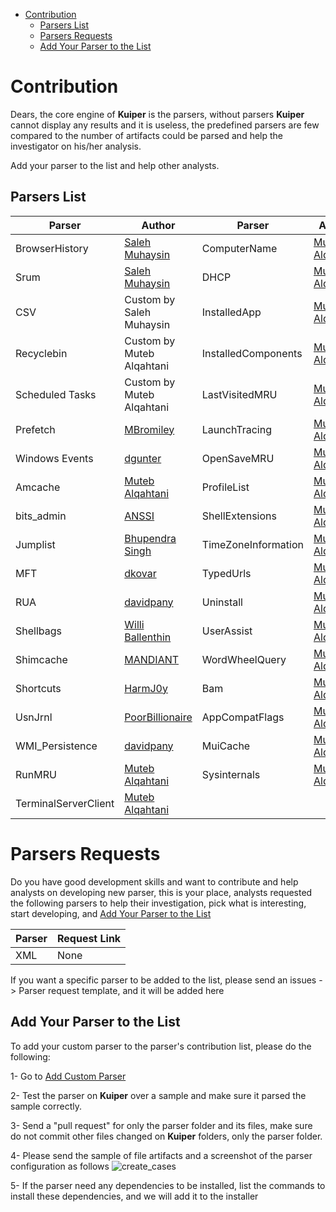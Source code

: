 
- [Contribution](#Contribution)
  - [Parsers List](#Parsers-List)
  - [Parsers Requests](#Parsers-Requests)
  - [Add Your Parser to the List](#Add-Your-Parser-to-the-List)


# Contribution

Dears, the core engine of **Kuiper** is the parsers, without parsers **Kuiper** cannot display any results and it is useless, the predefined parsers are few compared to the number of artifacts could be parsed and help the investigator on his/her analysis.

Add your parser to the list and help other analysts.



## Parsers List

Parser 		         | Author																	| Parser		| Author
-----------------   | ------------------------------------------------------------------------- | ------------ | ---
BrowserHistory      | [Saleh Muhaysin](https://github.com/salehmuhaysin/BrowserHistory_ELK)		| ComputerName        | [Muteb Alqahtani](https://github.com/muteb/RegSkewer)
Srum                | [Saleh Muhaysin](https://github.com/salehmuhaysin/SRUM_parser)			|DHCP                | [Muteb Alqahtani](https://github.com/muteb/RegSkewer)
CSV                 | Custom by Saleh Muhaysin													|InstalledApp        | [Muteb Alqahtani](https://github.com/muteb/RegSkewer)
Recyclebin          | Custom by Muteb Alqahtani													|InstalledComponents | [Muteb Alqahtani](https://github.com/muteb/RegSkewer)
Scheduled Tasks     | Custom by Muteb Alqahtani													|LastVisitedMRU      | [Muteb Alqahtani](https://github.com/muteb/RegSkewer)
Prefetch            | [MBromiley](https://github.com/bromiley/tools/tree/master/win10_prefetch)	|LaunchTracing       | [Muteb Alqahtani](https://github.com/muteb/RegSkewer)
Windows Events      | [dgunter](https://github.com/dgunter/evtxtoelk)							|OpenSaveMRU         | [Muteb Alqahtani](https://github.com/muteb/RegSkewer)
Amcache	            | [Muteb Alqahtani](https://github.com/muteb/RegSkewer)						|ProfileList         | [Muteb Alqahtani](https://github.com/muteb/RegSkewer)
bits_admin          | [ANSSI](https://github.com/ANSSI-FR/bits_parser)							|ShellExtensions     | [Muteb Alqahtani](https://github.com/muteb/RegSkewer)
Jumplist            | [Bhupendra Singh](https://github.com/Bhupipal/JumpListParser)				|TimeZoneInformation | [Muteb Alqahtani](https://github.com/muteb/RegSkewer)
MFT                 | [dkovar](https://github.com/dkovar/analyzeMFT)							|TypedUrls           | [Muteb Alqahtani](https://github.com/muteb/RegSkewer)
RUA                 | [davidpany](https://github.com/davidpany/WMI_Forensics)					|Uninstall           | [Muteb Alqahtani](https://github.com/muteb/RegSkewer)
Shellbags           | [Willi Ballenthin](https://github.com/williballenthin/shellbags)			|UserAssist          | [Muteb Alqahtani](https://github.com/muteb/RegSkewer)
Shimcache           | [MANDIANT](https://github.com/mandiant/ShimCacheParser)					|WordWheelQuery      | [Muteb Alqahtani](https://github.com/muteb/RegSkewer)
Shortcuts           | [HarmJ0y](https://github.com/HarmJ0y/pylnker)								|Bam                 | [Muteb Alqahtani](https://github.com/muteb/RegSkewer)
UsnJrnl             | [PoorBillionaire](https://github.com/PoorBillionaire/USN-Journal-Parser)	|AppCompatFlags      | [Muteb Alqahtani](https://github.com/muteb/RegSkewer)
WMI_Persistence     | [davidpany](https://github.com/davidpany/WMI_Forensics) | MuiCache            | [Muteb Alqahtani](https://github.com/muteb/RegSkewer)
RunMRU              | [Muteb Alqahtani](https://github.com/muteb/RegSkewer) | Sysinternals        | [Muteb Alqahtani](https://github.com/muteb/RegSkewer)
TerminalServerClient| [Muteb Alqahtani](https://github.com/muteb/RegSkewer)



# Parsers Requests

Do you have good development skills and want to contribute and help analysts on developing new parser, this is your place, analysts requested the following parsers to help their investigation, pick what is interesting, start developing, and [Add Your Parser to the List](#Add-Your-Parser-to-the-List)

Parser  | Request Link
------- | ------
XML		| None


If you want a specific parser to be added to the list, please send an issues -> Parser request template, and it will be added here



## Add Your Parser to the List

To add your custom parser to the parser's contribution list, please do the following:

1- Go to [Add Custom Parser](https://github.com/DFIRKuiper/Kuiper/wiki/Add-Custom-Parser)

2- Test the parser on **Kuiper** over a sample and make sure it parsed the sample correctly.

3- Send a "pull request" for only the parser folder and its files, make sure do not commit other files changed on **Kuiper** folders, only the parser folder.

4- Please send the sample of file artifacts and a screenshot of the parser configuration as follows
![create_cases](https://github.com/DFIRKuiper/Kuiper/blob/master/img/parser_details.png?raw=true)

5- If the parser need any dependencies to be installed, list the commands to install these dependencies, and we will add it to the installer
